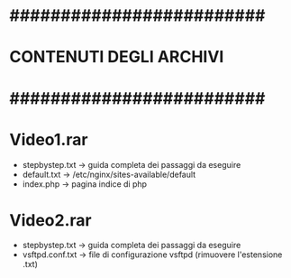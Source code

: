 # ######################### #
#  CONTENUTI DEGLI ARCHIVI  #
# ######################### #

# Video1.rar

- stepbystep.txt	-> guida completa dei passaggi da eseguire
- default.txt		-> /etc/nginx/sites-available/default
- index.php		-> pagina indice di php

# Video2.rar

- stepbystep.txt	-> guida completa dei passaggi da eseguire
- vsftpd.conf.txt	-> file di configurazione vsftpd (rimuovere l'estensione .txt)
